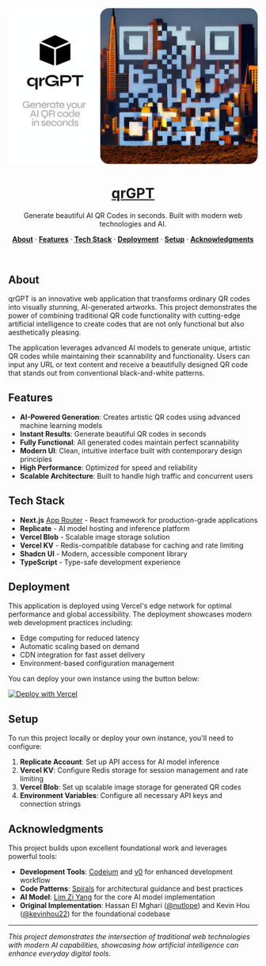 <a href="https://qrGPT.io">
  <img alt="QrGPT – Generate beautiful AI QR Codes in seconds." src="/public/og-image.png">
  <h1 align="center">qrGPT</h1>
</a>
<p align="center">
  Generate beautiful AI QR Codes in seconds. Built with modern web technologies and AI.
</p>
<p align="center">
  <a href="#about"><strong>About</strong></a> ·
  <a href="#features"><strong>Features</strong></a> ·
  <a href="#tech-stack"><strong>Tech Stack</strong></a> ·
  <a href="#deployment"><strong>Deployment</strong></a> ·
  <a href="#setup"><strong>Setup</strong></a> ·
  <a href="#acknowledgments"><strong>Acknowledgments</strong></a>
</p>
<br/>

## About

qrGPT is an innovative web application that transforms ordinary QR codes into visually stunning, AI-generated artworks. This project demonstrates the power of combining traditional QR code functionality with cutting-edge artificial intelligence to create codes that are not only functional but also aesthetically pleasing.

The application leverages advanced AI models to generate unique, artistic QR codes while maintaining their scannability and functionality. Users can input any URL or text content and receive a beautifully designed QR code that stands out from conventional black-and-white patterns.

## Features

- **AI-Powered Generation**: Creates artistic QR codes using advanced machine learning models
- **Instant Results**: Generate beautiful QR codes in seconds
- **Fully Functional**: All generated codes maintain perfect scannability
- **Modern UI**: Clean, intuitive interface built with contemporary design principles
- **High Performance**: Optimized for speed and reliability
- **Scalable Architecture**: Built to handle high traffic and concurrent users

## Tech Stack

- **Next.js** [App Router](https://nextjs.org/docs/app) - React framework for production-grade applications
- **Replicate** - AI model hosting and inference platform
- **Vercel Blob** - Scalable image storage solution
- **Vercel KV** - Redis-compatible database for caching and rate limiting
- **Shadcn UI** - Modern, accessible component library
- **TypeScript** - Type-safe development experience

## Deployment

This application is deployed using Vercel's edge network for optimal performance and global accessibility. The deployment showcases modern web development practices including:

- Edge computing for reduced latency
- Automatic scaling based on demand
- CDN integration for fast asset delivery
- Environment-based configuration management

You can deploy your own instance using the button below:

[![Deploy with Vercel](https://vercel.com/button)](https://vercel.fyi/qrGPT)

## Setup

To run this project locally or deploy your own instance, you'll need to configure:

1. **Replicate Account**: Set up API access for AI model inference
2. **Vercel KV**: Configure Redis storage for session management and rate limiting
3. **Vercel Blob**: Set up scalable image storage for generated QR codes
4. **Environment Variables**: Configure all necessary API keys and connection strings

## Acknowledgments

This project builds upon excellent foundational work and leverages powerful tools:

- **Development Tools**: [Codeium](https://codeium.com) and [v0](https://v0.dev/) for enhanced development workflow
- **Code Patterns**: [Spirals](https://spirals.vercel.app/) for architectural guidance and best practices
- **AI Model**: [Lim Zi Yang](https://github.com/ZYLIM0702) for the core AI model implementation
- **Original Implementation**: Hassan El Mghari ([@nutlope](https://twitter.com/nutlope)) and Kevin Hou ([@kevinhou22](https://twitter.com/kevinhou22)) for the foundational codebase

---

*This project demonstrates the intersection of traditional web technologies with modern AI capabilities, showcasing how artificial intelligence can enhance everyday digital tools.*
